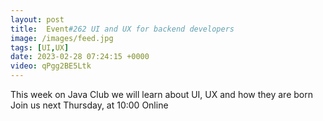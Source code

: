 ```yaml
---
layout: post
title:  Event#262 UI and UX for backend developers
image: /images/feed.jpg
tags: [UI,UX]
date: 2023-02-28 07:24:15 +0000
video: qPgg2BE5Ltk
---
```


This week on Java Club we will learn about UI, UX and how they are born
Join us next Thursday, at 10:00 Online
